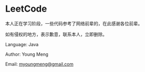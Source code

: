 # LeetCode
本人正在学习阶段，一些代码参考了网络前辈的，在此感谢各位前辈。

如有侵权的地方，表示歉意，联系本人，立即删除。

Language: Java

Author: Young Meng

Email: myoungmeng@gmail.com
